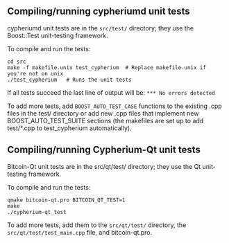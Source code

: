 Compiling/running cypheriumd unit tests
------------------------------------

cypheriumd unit tests are in the `src/test/` directory; they
use the Boost::Test unit-testing framework.

To compile and run the tests:

	cd src
	make -f makefile.unix test_cypherium  # Replace makefile.unix if you're not on unix
	./test_cypherium   # Runs the unit tests

If all tests succeed the last line of output will be:
`*** No errors detected`

To add more tests, add `BOOST_AUTO_TEST_CASE` functions to the existing
.cpp files in the test/ directory or add new .cpp files that
implement new BOOST_AUTO_TEST_SUITE sections (the makefiles are
set up to add test/*.cpp to test_cypherium automatically).


Compiling/running Cypherium-Qt unit tests
---------------------------------------

Bitcoin-Qt unit tests are in the src/qt/test/ directory; they
use the Qt unit-testing framework.

To compile and run the tests:

	qmake bitcoin-qt.pro BITCOIN_QT_TEST=1
	make
	./cypherium-qt_test

To add more tests, add them to the `src/qt/test/` directory,
the `src/qt/test/test_main.cpp` file, and bitcoin-qt.pro.

